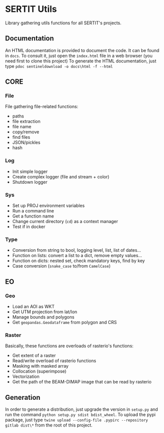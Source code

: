 # SERTIT Utils

Library gathering utils functions for all SERTIT's projects.

## Documentation

An HTML documentation is provided to document the code.
It can be found in `docs`. 
To consult it, just open the `index.html` file in a web browser (you need first to clone this project)
To generate the HTML documentation, just type `pdoc sentineldownload -o docs\html -f --html`

## CORE
### File
File gathering file-related functions:
- paths
- file extraction
- file name
- copy/remove
- find files
- JSON/pickles
- hash

### Log
- Init simple logger
- Create complex logger (file and stream + color)
- Shutdown logger

### Sys
- Set up PROJ environment variables
- Run a command line
- Get a function name
- Change current directory (`cd`) as a context manager
- Test if in docker

### Type
- Conversion from string to bool, logging level, list, list of dates...
- Function on lists: convert a list to a dict, remove empty values...
- Function on dicts: nested set, check mandatory keys, find by key
- Case conversion (`snake_case` to/from `CamelCase`) 

## EO

### Geo
- Load an AOI as WKT
- Get UTM projection from lat/lon
- Manage bounds and polygons
- Get `geopandas.Geodataframe` from polygon and CRS

### Raster
Basically, these functions are overloads of rasterio's functions:
- Get extent of a raster
- Read/write overload of rasterio functions
- Masking with masked array
- Collocation (superimpose)
- Vectorization
- Get the path of the BEAM-DIMAP image that can be read by rasterio

## Generation
In order to generate a distribution, just upgrade the version in `setup.py` and run the command `python setup.py sdist bdist_wheel`.
To upload the pypi package, just type `twine upload --config-file .pypirc --repository gitlab dist\*` from the root of this project.
